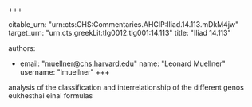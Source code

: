+++


citable_urn: "urn:cts:CHS:Commentaries.AHCIP:Iliad.14.113.mDkM4jw"
target_urn: "urn:cts:greekLit:tlg0012.tlg001:14.113"
title: "Iliad 14.113"

authors:
- email: "muellner@chs.harvard.edu"
  name: "Leonard Muellner"
  username: "lmuellner"
+++

<p>analysis of the classification and interrelationship of the different genos eukhesthai einai formulas</p>